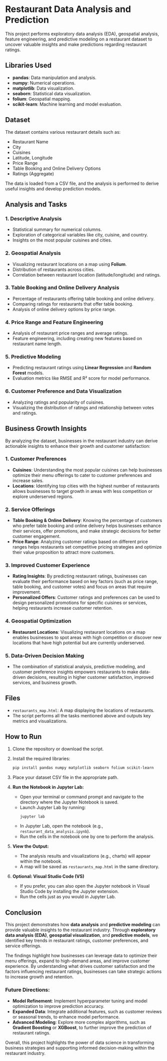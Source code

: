 # Restaurant Data Analysis and Prediction

This project performs exploratory data analysis (EDA), geospatial analysis, feature engineering, and predictive modeling on a restaurant dataset to uncover valuable insights and make predictions regarding restaurant ratings.

## Libraries Used
- **pandas**: Data manipulation and analysis.
- **numpy**: Numerical operations.
- **matplotlib**: Data visualization.
- **seaborn**: Statistical data visualization.
- **folium**: Geospatial mapping.
- **scikit-learn**: Machine learning and model evaluation.

## Dataset

The dataset contains various restaurant details such as:
- Restaurant Name
- City
- Cuisines
- Latitude, Longitude
- Price Range
- Table Booking and Online Delivery Options
- Ratings (Aggregate)

The data is loaded from a CSV file, and the analysis is performed to derive useful insights and develop prediction models.

## Analysis and Tasks

### 1. Descriptive Analysis
- Statistical summary for numerical columns.
- Exploration of categorical variables like city, cuisine, and country.
- Insights on the most popular cuisines and cities.

### 2. Geospatial Analysis
- Visualizing restaurant locations on a map using **Folium**.
- Distribution of restaurants across cities.
- Correlation between restaurant location (latitude/longitude) and ratings.

### 3. Table Booking and Online Delivery Analysis
- Percentage of restaurants offering table booking and online delivery.
- Comparing ratings for restaurants that offer table booking.
- Analysis of online delivery options by price range.

### 4. Price Range and Feature Engineering
- Analysis of restaurant price ranges and average ratings.
- Feature engineering, including creating new features based on restaurant name length.

### 5. Predictive Modeling
- Predicting restaurant ratings using **Linear Regression** and **Random Forest** models.
- Evaluation metrics like RMSE and R² score for model performance.

### 6. Customer Preference and Data Visualization
- Analyzing ratings and popularity of cuisines.
- Visualizing the distribution of ratings and relationship between votes and ratings.

## Business Growth Insights

By analyzing the dataset, businesses in the restaurant industry can derive actionable insights to enhance their growth and customer satisfaction:

### 1. **Customer Preferences**
   - **Cuisines**: Understanding the most popular cuisines can help businesses optimize their menu offerings to cater to customer preferences and increase sales.
   - **Locations**: Identifying top cities with the highest number of restaurants allows businesses to target growth in areas with less competition or explore underserved regions.

### 2. **Service Offerings**
   - **Table Booking & Online Delivery**: Knowing the percentage of customers who prefer table booking and online delivery helps businesses enhance their services, offer promotions, and make strategic decisions for better customer engagement.
   - **Price Range**: Analyzing customer ratings based on different price ranges helps restaurants set competitive pricing strategies and optimize their value proposition to attract more customers.

### 3. **Improved Customer Experience**
   - **Rating Insights**: By predicting restaurant ratings, businesses can evaluate their performance based on key factors (such as price range, table booking, and customer votes) and focus on areas that require improvement.
   - **Personalized Offers**: Customer ratings and preferences can be used to design personalized promotions for specific cuisines or services, helping restaurants increase customer retention.

### 4. **Geospatial Optimization**
   - **Restaurant Locations**: Visualizing restaurant locations on a map enables businesses to spot areas with high competition or discover new locations that have high potential but are currently underserved.
   
### 5. **Data-Driven Decision Making**
   - The combination of statistical analysis, predictive modeling, and customer preference insights empowers restaurants to make data-driven decisions, resulting in higher customer satisfaction, improved services, and business growth.

## Files
- `restaurants_map.html`: A map displaying the locations of restaurants.
- The script performs all the tasks mentioned above and outputs key metrics and visualizations.

## How to Run
1. Clone the repository or download the script.
2. Install the required libraries:
   ```bash
   pip install pandas numpy matplotlib seaborn folium scikit-learn
3. Place your dataset CSV file in the appropriate path.
4. **Run the Notebook in Jupyter Lab:**
   - Open your terminal or command prompt and navigate to the directory where the Jupyter Notebook is saved.
   - Launch Jupyter Lab by running:
     ```bash
     jupyter lab
     ```
   - In Jupyter Lab, open the notebook (e.g., `restaurant_data_analysis.ipynb`).
   - Run the cells in the notebook one by one to perform the analysis.

5. **View the Output:**
   - The analysis results and visualizations (e.g., charts) will appear within the notebook.
   - A map will be saved as `restaurants_map.html` in the same directory.

6. **Optional: Visual Studio Code (VS)**
   - If you prefer, you can also open the Jupyter notebook in Visual Studio Code by installing the Jupyter extension.
   - Run the cells just as you would in Jupyter Lab.

## Conclusion

This project demonstrates how **data analysis** and **predictive modeling** can provide valuable insights to the restaurant industry. Through **exploratory data analysis (EDA)**, **geospatial visualization**, and **predictive models**, we identified key trends in restaurant ratings, customer preferences, and service offerings.

The findings highlight how businesses can leverage data to optimize their menu offerings, expand to high-demand areas, and improve customer experience. By understanding what drives customer satisfaction and the factors influencing restaurant ratings, businesses can take strategic actions to increase growth and retention.

### Future Directions:
- **Model Refinement**: Implement hyperparameter tuning and model optimization to improve prediction accuracy.
- **Expanded Data**: Integrate additional features, such as customer reviews or seasonal trends, to enhance model performance.
- **Advanced Modeling**: Explore more complex algorithms, such as **Gradient Boosting** or **XGBoost**, to further improve the prediction of restaurant ratings.

Overall, this project highlights the power of data science in transforming business strategies and supporting informed decision-making within the restaurant industry.

